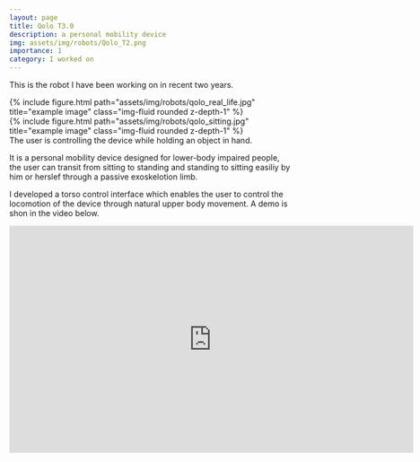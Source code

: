 ```yaml
---
layout: page
title: Qolo T3.0
description: a personal mobility device
img: assets/img/robots/Qolo_T2.png
importance: 1
category: I worked on
---
```


This is the robot I have been working on in recent two years. 

<div class="row justify-content-sm-center">
    <div class="col-sm-4 mt-3 mt-md-0">
        {% include figure.html path="assets/img/robots/qolo_real_life.jpg" title="example image" class="img-fluid rounded z-depth-1" %}
    </div>
    <div class="col-sm-4 mt-3 mt-md-0">
        {% include figure.html path="assets/img/robots/qolo_sitting.jpg" title="example image" class="img-fluid rounded z-depth-1" %}
    </div>
</div>
<div class="caption">
    The user is controlling the device while holding an object in hand.
</div>


It is a personal mobility device designed for lower-body impaired people, 
the user can transit from sitting to standing and standing to sitting easiliy by him or herslef through a passive exoskelotion limb.

I developed a torso control interface which enables the user to control the locomotion of the device through natural upper body movement. A demo is shon in the video below.

<div class="container">
<iframe width="720" height="405" src="https://www.youtube.com/embed/F1DrP3O7Foc" title="YouTube video player" frameborder="0" allow="accelerometer; autoplay; clipboard-write; encrypted-media; gyroscope; picture-in-picture; web-share" allowfullscreen></iframe>
</div>
